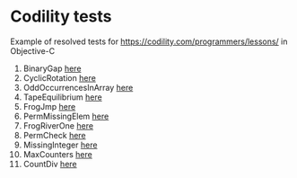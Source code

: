 # Codility tests
Example of resolved tests for https://codility.com/programmers/lessons/ in Objective-C

1. BinaryGap [here](https://github.com/gelemias/Codility-tests/tree/master/BinaryGap)
2. CyclicRotation [here](https://github.com/gelemias/Codility-tests/tree/master/CyclicRotation)
3. OddOccurrencesInArray [here](https://github.com/gelemias/Codility-tests/tree/master/OddOccurrencesInArray)
4. TapeEquilibrium [here](https://github.com/gelemias/Codility-tests/tree/master/TapeEquilibrium)
5. FrogJmp [here](https://github.com/gelemias/Codility-tests/tree/master/FrogJmp)
6. PermMissingElem [here](https://github.com/gelemias/Codility-tests/tree/master/PermMissingElem)
7. FrogRiverOne [here](https://github.com/gelemias/Codility-tests/tree/master/FrogRiverOne)
8. PermCheck [here](https://github.com/gelemias/Codility-tests/tree/master/PermCheck)
9. MissingInteger [here](https://github.com/gelemias/Codility-tests/tree/master/MissingInteger)
10. MaxCounters [here](https://github.com/gelemias/Codility-tests/tree/master/MaxCounters)
11. CountDiv [here](https://github.com/gelemias/Codility-tests/tree/master/CountDiv)
